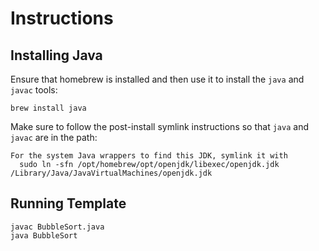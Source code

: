 # Instructions
## Installing Java
Ensure that homebrew is installed and then use it to install the `java` and `javac` tools:
```
brew install java
```

Make sure to follow the post-install symlink instructions so that `java` and `javac` are in the path:
```
For the system Java wrappers to find this JDK, symlink it with
  sudo ln -sfn /opt/homebrew/opt/openjdk/libexec/openjdk.jdk /Library/Java/JavaVirtualMachines/openjdk.jdk
```

## Running Template
```
javac BubbleSort.java
java BubbleSort
```

